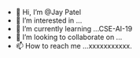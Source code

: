 - 👋 Hi, I’m @Jay Patel
- 👀 I’m interested in ...
- 🌱 I’m currently learning ...CSE-AI-19
- 💞️ I’m looking to collaborate on ...
- 📫 How to reach me ...xxxxxxxxxxx.

<!---
ugdgjhiuyfhtg/ugdgjhiuyfhtg is a ✨ special ✨ repository because its `README.md` (this file) appears on your GitHub profile.
You can click the Preview link to take a look at your changes.
--->
